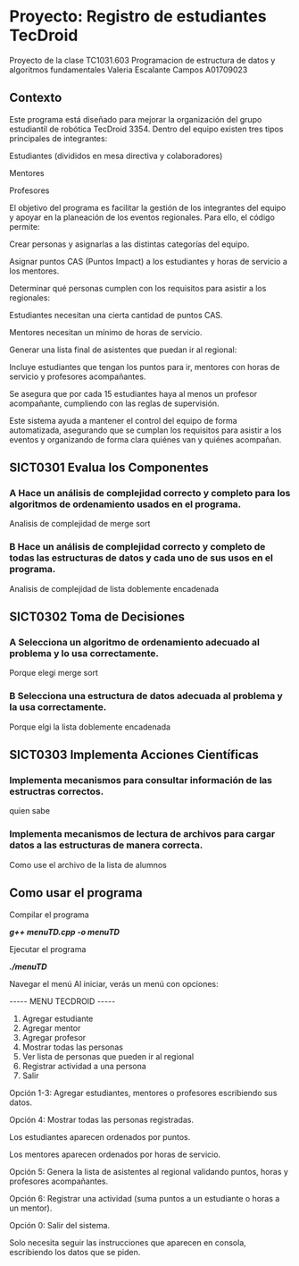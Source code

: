 # Proyecto: Registro de estudiantes TecDroid
Proyecto de la clase TC1031.603 Programacion de estructura de datos y algoritmos fundamentales 
Valeria Escalante Campos A01709023 

## Contexto
Este programa está diseñado para mejorar la organización del grupo estudiantil de robótica TecDroid 3354. Dentro del equipo existen tres tipos principales de integrantes:

Estudiantes (divididos en mesa directiva y colaboradores)

Mentores

Profesores

El objetivo del programa es facilitar la gestión de los integrantes del equipo y apoyar en la planeación de los eventos regionales. Para ello, el código permite:

Crear personas y asignarlas a las distintas categorías del equipo.

Asignar puntos CAS (Puntos Impact) a los estudiantes y horas de servicio a los mentores.

Determinar qué personas cumplen con los requisitos para asistir a los regionales:

Estudiantes necesitan una cierta cantidad de puntos CAS.

Mentores necesitan un mínimo de horas de servicio.

Generar una lista final de asistentes que puedan ir al regional:

Incluye estudiantes que tengan los puntos para ir, mentores con horas de servicio y profesores acompañantes.

Se asegura que por cada 15 estudiantes haya al menos un profesor acompañante, cumpliendo con las reglas de supervisión.

Este sistema ayuda a mantener el control del equipo de forma automatizada, asegurando que se cumplan los requisitos para asistir a los eventos y organizando de forma clara quiénes van y quiénes acompañan. 

## SICT0301 Evalua los Componentes 
### A Hace un análisis de complejidad correcto y completo para los algoritmos de ordenamiento usados en el programa.
Analisis de complejidad de merge sort 

### B Hace un análisis de complejidad correcto y completo de todas las estructuras de datos y cada uno de sus usos en el programa.
Analisis de complejidad de lista doblemente encadenada 

## SICT0302 Toma de Decisiones
### A Selecciona un algoritmo de ordenamiento adecuado al problema y lo usa correctamente.
Porque elegi merge sort 

### B Selecciona una estructura de datos adecuada al problema y la usa correctamente.
Porque elgi la lista doblemente encadenada 


## SICT0303 Implementa Acciones Científicas
### Implementa mecanismos para consultar información de las estructras correctos.
quien sabe 

### Implementa mecanismos de lectura de archivos para cargar datos a las estructuras de manera correcta.
Como use el archivo de la lista de alumnos 

## Como usar el programa
Compilar el programa

***g++ menuTD.cpp -o menuTD***


Ejecutar el programa

***./menuTD***


Navegar el menú
Al iniciar, verás un menú con opciones:

----- MENU TECDROID -----
1. Agregar estudiante
2. Agregar mentor
3. Agregar profesor
4. Mostrar todas las personas
5. Ver lista de personas que pueden ir al regional
6. Registrar actividad a una persona
0. Salir


Opción 1-3: Agregar estudiantes, mentores o profesores escribiendo sus datos.

Opción 4: Mostrar todas las personas registradas.

Los estudiantes aparecen ordenados por puntos.

Los mentores aparecen ordenados por horas de servicio.

Opción 5: Genera la lista de asistentes al regional validando puntos, horas y profesores acompañantes.

Opción 6: Registrar una actividad (suma puntos a un estudiante o horas a un mentor).

Opción 0: Salir del sistema.

Solo necesita seguir las instrucciones que aparecen en consola, escribiendo los datos que se piden.


